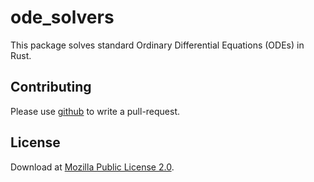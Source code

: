 # ode_solvers
This package solves standard Ordinary Differential Equations (ODEs) in Rust.

## Contributing
Please use [github](url=www.github.com/jonaspleyer/ode_solvers) to write a pull-request.

## License
Download at [Mozilla Public License 2.0](url=https://www.mozilla.org/en-US/MPL/2.0/).